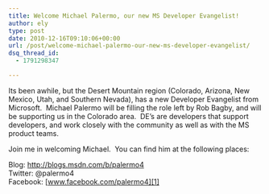 ```yaml
---
title: Welcome Michael Palermo, our new MS Developer Evangelist!
author: ely
type: post
date: 2010-12-16T09:10:06+00:00
url: /post/welcome-michael-palermo-our-new-ms-developer-evangelist/
dsq_thread_id:
  - 1791298347

---
```

Its been awhile, but the Desert Mountain region (Colorado, Arizona, New Mexico, Utah, and Southern Nevada), has a new Developer Evangelist from Microsoft.&#160; Michael Palermo will be filling the role left by Rob Bagby, and will be supporting us in the Colorado area.&#160; DE’s are developers that support developers, and work closely with the community as well as with the MS product teams.

Join me in welcoming Michael.&#160; You can find him at the following places:

Blog: <http://blogs.msdn.com/b/palermo4>   
Twitter: @palermo4   
Facebook: [www.facebook.com/palermo4][1]

 [1]: http://www.facebook.com/palermo4